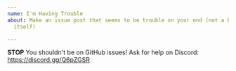 ```yaml
---
name: I'm Having Trouble
about: Make an issue post that seems to be trouble on your end (not a bug in Denizen
  itself)

---
```


**STOP**
You shouldn't be on GitHub issues!
Ask for help on Discord: https://discord.gg/Q6pZGSR
